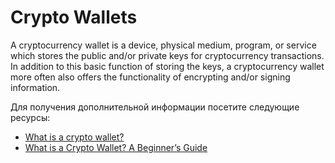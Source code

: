 # Crypto Wallets

A cryptocurrency wallet is a device, physical medium, program, or service which stores the public and/or private keys for cryptocurrency transactions. In addition to this basic function of storing the keys, a cryptocurrency wallet more often also offers the functionality of encrypting and/or signing information.

Для получения дополнительной информации посетите следующие ресурсы:

- [What is a crypto wallet?](https://www.coinbase.com/learn/crypto-basics/what-is-a-crypto-wallet)
- [What is a Crypto Wallet? A Beginner’s Guide](https://crypto.com/university/crypto-wallets)
